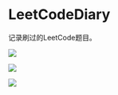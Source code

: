 # LeetCodeDiary
记录刷过的LeetCode题目。


[![](https://img.shields.io/badge/juejin-MrGeekr-blue.svg)](https://juejin.im/user/5ae19cc3f265da0b845521aa)

[![](https://img.shields.io/badge/jianshu-MrGeekr-orange.svg)](https://www.jianshu.com/u/fda7338357db)

[![](https://img.shields.io/badge/csdnu-MrGeekr-red.svg)](https://blog.csdn.net/twistfatey)
